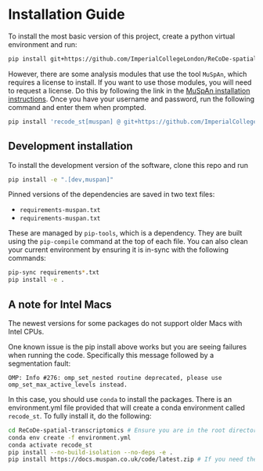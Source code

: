 # Installation Guide

To install the most basic version of this project, create a python virtual environment
and run:

```bash
pip install git+https://github.com/ImperialCollegeLondon/ReCoDe-spatial-transcriptomics.git
```

However, there are some analysis modules that use the tool `MuSpAn`, which requires a
license to install. If you want to use those modules, you will need to request a
license. Do this by following the link in the [MuSpAn installation instructions]. Once
you have your username and password, run the following command and enter them when
prompted.

```bash
pip install 'recode_st[muspan] @ git+https://github.com/ImperialCollegeLondon/ReCoDe-spatial-transcriptomics.git'
```

[MuSpAn installation instructions]: https://docs.muspan.co.uk/latest/Installation.html

## Development installation

To install the development version of the software, clone this repo and run

```bash
pip install -e ".[dev,muspan]"
```

Pinned versions of the dependencies are saved in two text files:

- `requirements-muspan.txt`
- `requirements-muspan.txt`

These are managed by `pip-tools`, which is a dependency. They are built using the
`pip-compile` command at the top of each file. You can also clean your current
environment by ensuring it is in-sync with the following commands:

```bash
pip-sync requirements*.txt
pip install -e .
```

## A note for Intel Macs

The newest versions for some packages do not support older Macs with Intel CPUs.

One known issue is the pip install above works but you are seeing failures when running the code. Specifically this message followed by a segmentation fault:

```log
OMP: Info #276: omp_set_nested routine deprecated, please use omp_set_max_active_levels instead.
```

In this case, you should use `conda` to install the packages. There is an environment.yml file provided that will create a conda environment called `recode_st`. To fully install it, do the following:

```bash
cd ReCoDe-spatial-transcriptomics # Ensure you are in the root directory of the repo
conda env create -f environment.yml
conda activate recode_st
pip install --no-build-isolation --no-deps -e .
pip install https://docs.muspan.co.uk/code/latest.zip # If you need the MuSpAn modules
```
